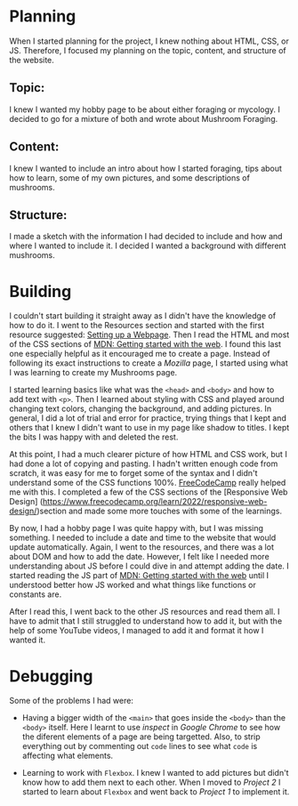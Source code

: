 # Planning

When I started planning for the project, I knew nothing about HTML, CSS, or JS. Therefore, I focused my planning on the topic, content, and structure of the website.

## Topic:

I knew I wanted my hobby page to be about either foraging or mycology. I decided to go for a mixture of both and wrote about Mushroom Foraging.

## Content:

I knew I wanted to include an intro about how I started foraging, tips about how to learn, some of my own pictures, and some descriptions of mushrooms.

## Structure:

I made a sketch with the information I had decided to include and how and where I wanted to include it. I decided I wanted a background with different mushrooms.

# Building

I couldn't start building it straight away as I didn't have the knowledge of how to do it. I went to the Resources section and started with the first resource suggested: [Setting up a Webpage](https://oliverjam.es/articles/complete-guide-to-making-web-pages). Then I read the HTML and most of the CSS sections of [MDN: Getting started with the web](https://developer.mozilla.org/en-US/docs/Learn/Getting_started_with_the_web). I found this last one especially helpful as it encouraged me to create a page. Instead of following its exact instructions to create a _Mozilla_ page, I started using what I was learning to create my Mushrooms page.

I started learning basics like what was the `<head>` and `<body>` and how to add text with `<p>`. Then I learned about styling with CSS and played around changing text colors, changing the background, and adding pictures. In general, I did a lot of trial and error for practice, trying things that I kept and others that I knew I didn't want to use in my page like shadow to titles. I kept the bits I was happy with and deleted the rest.

At this point, I had a much clearer picture of how HTML and CSS work, but I had done a lot of copying and pasting. I hadn't written enough code from scratch, it was easy for me to forget some of the syntax and I didn't understand some of the CSS functions 100%. [FreeCodeCamp](https://www.freecodecamp.org) really helped me with this. I completed a few of the CSS sections of the [Responsive Web Design] (https://www.freecodecamp.org/learn/2022/responsive-web-design/)section and made some more touches with some of the learnings.

By now, I had a hobby page I was quite happy with, but I was missing something. I needed to include a date and time to the website that would update automatically. Again, I went to the resources, and there was a lot about DOM and how to add the date. However, I felt like I needed more understanding about JS before I could dive in and attempt adding the date. I started reading the JS part of [MDN: Getting started with the web](https://developer.mozilla.org/en-US/docs/Learn/Getting_started_with_the_web) until I understood better how JS worked and what things like functions or constants are.

After I read this, I went back to the other JS resources and read them all. I have to admit that I still struggled to understand how to add it, but with the help of some YouTube videos, I managed to add it and format it how I wanted it.

# Debugging

Some of the problems I had were:

- Having a bigger width of the `<main>` that goes inside the `<body>` than the `<body>` itself.
  Here I learnt to use _inspect_ in _Google Chrome_ to see how the diferent elements of a page are being targetted. Also, to strip everything out by commenting out `code` lines to see what `code` is affecting what elements.

- Learning to work with `Flexbox`. I knew I wanted to add pictures but didn't know how to add them next to each other. When I moved to _Project 2_ I started to learn about `Flexbox` and went back to _Project 1_ to implement it.
